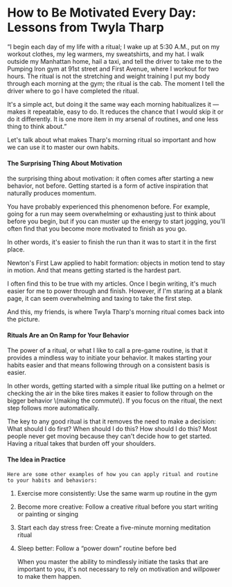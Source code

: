 # How to Be Motivated Every Day: Lessons from Twyla Tharp

“I begin each day of my life with a ritual; I wake up at 5:30 A.M., put on my workout clothes, my leg warmers, my sweatshirts, and my hat. I walk outside my Manhattan home, hail a taxi, and tell the driver to take me to the Pumping Iron gym at 91st street and First Avenue, where I workout for two hours. The ritual is not the stretching and weight training I put my body through each morning at the gym; the ritual is the cab. The moment I tell the driver where to go I have completed the ritual.

It's a simple act, but doing it the same way each morning habitualizes it — makes it repeatable, easy to do. It reduces the chance that I would skip it or do it differently. It is one more item in my arsenal of routines, and one less thing to think about.”

Let's talk about what makes Tharp's morning ritual so important and how we can use it to master our own habits.

#### The Surprising Thing About Motivation

the surprising thing about motivation: it often comes after starting a new behavior, not before. Getting started is a form of active inspiration that naturally produces momentum.

You have probably experienced this phenomenon before. For example, going for a run may seem overwhelming or exhausting just to think about before you begin, but if you can muster up the energy to start jogging, you'll often find that you become more motivated to finish as you go.

In other words, it's easier to finish the run than it was to start it in the first place.

Newton's First Law applied to habit formation: objects in motion tend to stay in motion. And that means getting started is the hardest part.

I often find this to be true with my articles. Once I begin writing, it's much easier for me to power through and finish. However, if I'm staring at a blank page, it can seem overwhelming and taxing to take the first step.

And this, my friends, is where Twyla Tharp's morning ritual comes back into the picture.

#### Rituals Are an On Ramp for Your Behavior

The power of a ritual, or what I like to call a pre-game routine, is that it provides a mindless way to initiate your behavior. It makes starting your habits easier and that means following through on a consistent basis is easier.







In other words, getting started with a simple ritual like putting on a helmet or checking the air in the bike tires makes it easier to follow through on the bigger behavior \\\(making the commute\\\). If you focus on the ritual, the next step follows more automatically.







The key to any good ritual is that it removes the need to make a decision: What should I do first? When should I do this? How should I do this? Most people never get moving because they can't decide how to get started. Having a ritual takes that burden off your shoulders.

#### The Idea in Practice

```
Here are some other examples of how you can apply ritual and routine to your habits and behaviors:
```

1. Exercise more consistently: Use the same warm up routine in the gym
2. Become more creative: Follow a creative ritual before you start writing or painting or singing
3. Start each day stress free: Create a five-minute morning meditation ritual
4. Sleep better: Follow a “power down” routine before bed

   When you master the ability to mindlessly initiate the tasks that are important to you, it's not necessary to rely on motivation and willpower to make them happen.



